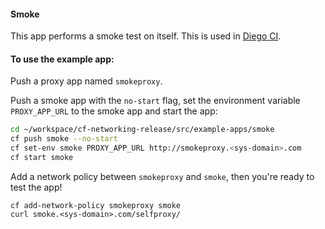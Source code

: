 #### Smoke

This app performs a smoke test on itself. This is used in [Diego CI](`https://github.com/cloudfoundry/diego-ci`).

#### To use the example app:

Push a proxy app named `smokeproxy`.

Push a smoke app with the `no-start` flag, set the environment variable `PROXY_APP_URL` to the smoke app and start the app:

```bash
cd ~/workspace/cf-networking-release/src/example-apps/smoke
cf push smoke --no-start
cf set-env smoke PROXY_APP_URL http://smokeproxy.<sys-domain>.com
cf start smoke
```

Add a network policy between `smokeproxy` and `smoke`, then you're ready to test the app!
```
cf add-network-policy smokeproxy smoke
curl smoke.<sys-domain>.com/selfproxy/
```
